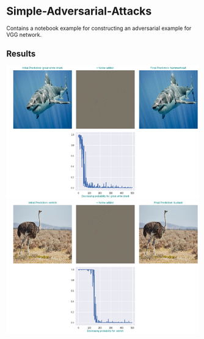 # Simple-Adversarial-Attacks

Contains a notebook example for constructing an adversarial example for VGG network. 

## Results
![Image](images/shark.png)
![Image](images/ostrich.png)

